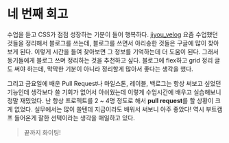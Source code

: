 # 네 번째 회고

수업을 듣고 CSS가 점점 성장하는 기분이 들어 행복하다. [jiyou_velog](https://velog.io/@zu2__8/posts) 요즘 수업했던 것들을 정리해서 블로그를 쓰는데, 블로그를 쓰면서 아리송한 것들은 구글에 많이 찾아보게 된다. 이렇게 시간을 들여 찾아보면 그 정보를 기억하는데 더 도움이 된다. 그래서 동기들에게 블로그 쓰며 정리하는 것을 추천하고 싶다. 블로그에 flex하고 grid 정리 글도 써야 하는데, 막막한 기분이 아니라 정리할게 많아서 좋다는 생각을 했다.

그리고 금요일에 배운 Pull Request나 마일스톤, 레이블, 백로그는 항상 써보고 싶었던 기능인데 생각보다 쓸 기회가 없어서 아쉬웠는데 이렇게 수업시간에 배우고 실습해보니 정말 재밌었다. 난 항상 프로젝트를 2 ~ 4명 정도로 해서 **pull request**를 할 상황이 크게 없었다. 실무에서는 많이 쓸텐데 지금이라도 배워서 써보니 아주 좋았다! 역시 부트캠프 들어온게 잘한 선택이라는 생각을 매일하고 있다.

> 끝까지 화이팅!
